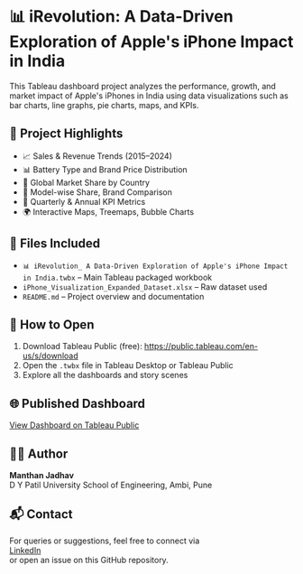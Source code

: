 # 📊 iRevolution: A Data-Driven Exploration of Apple's iPhone Impact in India

This Tableau dashboard project analyzes the performance, growth, and market impact of Apple's iPhones in India using data visualizations such as bar charts, line graphs, pie charts, maps, and KPIs.

## 📌 Project Highlights
- 📈 Sales & Revenue Trends (2015–2024)
- 📊 Battery Type and Brand Price Distribution
- 📍 Global Market Share by Country
- 🧩 Model-wise Share, Brand Comparison
- 🔄 Quarterly & Annual KPI Metrics
- 🌍 Interactive Maps, Treemaps, Bubble Charts

## 📁 Files Included
- `📊 iRevolution_ A Data-Driven Exploration of Apple's iPhone Impact in India.twbx` – Main Tableau packaged workbook
- `iPhone_Visualization_Expanded_Dataset.xlsx` – Raw dataset used
- `README.md` – Project overview and documentation

## 🚀 How to Open
1. Download Tableau Public (free): https://public.tableau.com/en-us/s/download
2. Open the `.twbx` file in Tableau Desktop or Tableau Public
3. Explore all the dashboards and story scenes

## 🌐 Published Dashboard
[View Dashboard on Tableau Public](https://public.tableau.com/views/iRevolutionAData-DrivenExplorationofApplesiPhoneImpactinIndia/Story1?:language=en-US&:sid=&:redirect=auth&:display_count=n&:origin=viz_share_link)

## 👨‍💻 Author
**Manthan Jadhav**  
D Y Patil University School of Engineering, Ambi, Pune

## 📬 Contact
For queries or suggestions, feel free to connect via  
[LinkedIn](https://www.linkedin.com/in/manthan-jadhav-ba5501329/)  
or open an issue on this GitHub repository.
